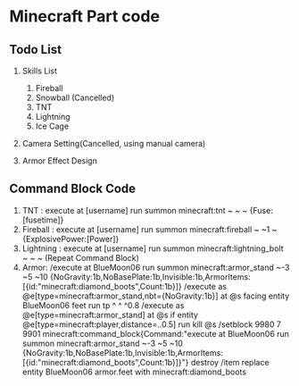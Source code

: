 # Minecraft Part code

## Todo List

1. Skills List

    1. Fireball
    2. Snowball (Cancelled)
    3. TNT
    4. Lightning
    5. Ice Cage
    
2. Camera Setting(Cancelled, using manual camera)

3. Armor Effect Design

## Command Block Code

1. TNT : execute at [username] run summon minecraft:tnt ~ ~ ~ {Fuse:[fusetime]}
2. Fireball : execute at [username] run summon minecraft:fireball ~ ~1 ~ {ExplosivePower:[Power]}
3. Lightning : execute at [username] run summon minecraft:lightning_bolt ~ ~ ~ (Repeat Command Block)
4. Armor:
    /execute at BlueMoon06 run summon minecraft:armor_stand ~-3 ~5 ~10 {NoGravity:1b,NoBasePlate:1b,Invisible:1b,ArmorItems:[{id:"minecraft:diamond_boots",Count:1b}]}
    /execute as @e[type=minecraft:armor_stand,nbt={NoGravity:1b}] at @s facing entity BlueMoon06 feet run tp ^ ^ ^0.8
    /execute as @e[type=minecraft:armor_stand] at @s if entity @e[type=minecraft:player,distance=..0.5] run kill @s
    /setblock 9980 7 9901 minecraft:command_block{Command:"execute at BlueMoon06 run summon minecraft:armor_stand ~-3 ~5 ~10 {NoGravity:1b,NoBasePlate:1b,Invisible:1b,ArmorItems:[{id:\"minecraft:diamond_boots\",Count:1b}]}"} destroy
    /item replace entity BlueMoon06 armor.feet with minecraft:diamond_boots
